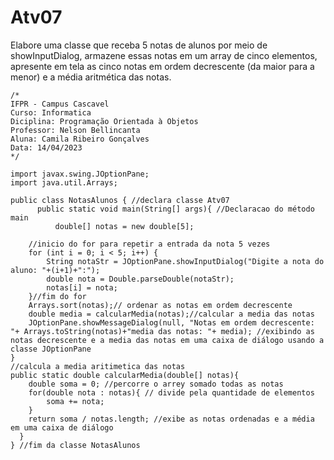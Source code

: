 # Atv07
Elabore uma classe que receba 5 notas de alunos por meio de showInputDialog, armazene essas notas em um array de cinco elementos, apresente em tela as cinco notas em ordem decrescente (da maior para a menor) e a média aritmética das notas.

    /*
    IFPR - Campus Cascavel
    Curso: Informatica
    Diciplina: Programação Orientada à Objetos
    Professor: Nelson Bellincanta
    Aluna: Camila Ribeiro Gonçalves
    Data: 14/04/2023
    */

    import javax.swing.JOptionPane;
    import java.util.Arrays;

    public class NotasAlunos { //declara classe Atv07
          public static void main(String[] args){ //Declaracao do método main
              double[] notas = new double[5];

        //inicio do for para repetir a entrada da nota 5 vezes 
        for (int i = 0; i < 5; i++) { 
            String notaStr = JOptionPane.showInputDialog("Digite a nota do aluno: "+(i+1)+":");
            double nota = Double.parseDouble(notaStr);
            notas[i] = nota;
        }//fim do for
        Arrays.sort(notas);// ordenar as notas em ordem decrescente
        double media = calcularMedia(notas);//calcular a media das notas 
        JOptionPane.showMessageDialog(null, "Notas em ordem decrescente: "+ Arrays.toString(notas)+"media das notas: "+ media); //exibindo as notas decrescente e a media das notas em uma caixa de diálogo usando a classe JOptionPane
    }
    //calcula a media aritimetica das notas
    public static double calcularMedia(double[] notas){
        double soma = 0; //percorre o arrey somado todas as notas 
        for(double nota : notas){ // divide pela quantidade de elementos
            soma += nota;
        }
        return soma / notas.length; //exibe as notas ordenadas e a média em uma caixa de diálogo
      }
    } //fim da classe NotasAlunos
